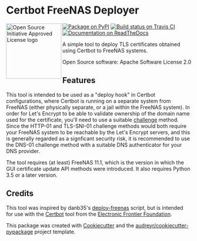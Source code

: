 Certbot FreeNAS Deployer
========================

<a href="https://opensource.org"><img height="150" align="left" src="https://opensource.org/files/OSIApprovedCropped.png" alt="Open Source Initiative Approved License logo"></a>
[![Package on PyPI](https://img.shields.io/pypi/v/certbot_freenas_deployer.svg)](https://pypi.python.org/pypi/certbot_freenas_deployer)
[![Build status on Travis CI](https://img.shields.io/travis/kpfleming/certbot_freenas_deployer.svg)](https://travis-ci.org/kpfleming/certbot_freenas_deployer)
[![Documentation on ReadTheDocs](https://readthedocs.org/projects/certbot-freenas-deployer/badge/?version=latest)](https://certbot-freenas-deployer.readthedocs.io/en/latest/?badge=latest)

A simple tool to deploy TLS certificates obtained using Certbot to FreeNAS systems.

Open Source software: Apache Software License 2.0

Features
--------

This tool is intended to be used as a \"deploy hook\" in Certbot
configurations, where Certbot is running on a separate system from
FreeNAS (either physically separate, or a jail within the FreeNAS
system). In order for Let\'s Encrypt to be able to validate ownership of
the domain name used for the certificate, you\'ll need to use a suitable
[challenge](https://letsencrypt.readthedocs.io/en/latest/challenges.html)
method. Since the HTTP-01 and TLS-SNI-01 challenge methods would both
require your FreeNAS system to be reachable by the Let\'s Encrypt
servers, and this is generally regarded as a signficant security risk,
it is recommended to use the DNS-01 challenge method with a suitable DNS
authenticator for your DNS provider.

The tool requires (at least) FreeNAS 11.1, which is the version in which
the GUI certificate update API methods were introduced. It also requires
Python 3.5 or a later version.

Credits
-------

This tool was inspired by danb35\'s
[deploy-freenas](https://github.com/danb35/deploy-freenas) script, but
is intended for use with the
[Certbot](https://github.com/certbot/certbot) tool from the [Electronic
Frontier Foundation](https://www.eff.org).

This package was created with
[Cookiecutter](https://github.com/audreyr/cookiecutter) and the
[audreyr/cookiecutter-pypackage](https://github.com/audreyr/cookiecutter-pypackage)
project template.
